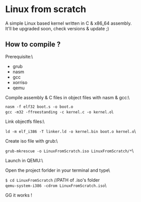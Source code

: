 # Linux from scratch #

A simple Linux based kernel written in C & x86_64 assembly.\
It'll be upgraded soon, check versions & update ;)

## How to compile ? ##

Prerequisite:\
- grub
- nasm
- gcc
- xorriso
- qemu


Compile assembly & C files in object files with nasm & gcc:\ 

```nasm -f elf32 boot.s -o boot.o```\
```gcc -m32 -ffreestanding -c kernel.c -o kernel.o```\

Link objectfs files:\

```ld -m elf_i386 -T linker.ld -o kernel.bin boot.o kernel.o```\

Create iso file with grub:\

```grub-mkrescue -o LinuxFromScratch.iso LinuxFromScratch/*```\

Launch in QEMU:\

Open the project forlder in your terminal and type\

```$ cd LinuxFromScratch``` //PATH of .iso's folder\
```qemu-system-i386 -cdrom LinuxFromScratch.iso```\

GG it works !



